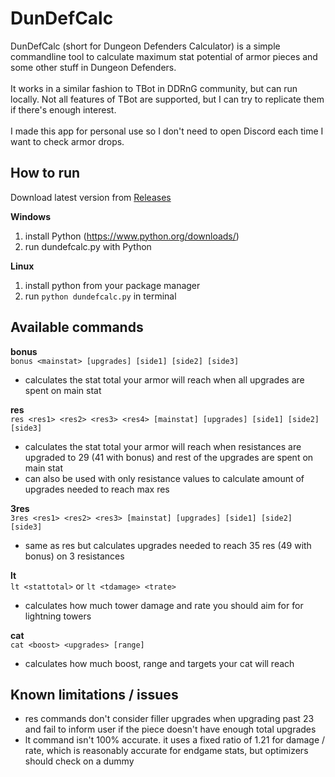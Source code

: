 # DunDefCalc

DunDefCalc (short for Dungeon Defenders Calculator) is a simple commandline tool to calculate maximum stat potential of armor pieces and some other stuff in Dungeon Defenders.<br>
<br>
It works in a similar fashion to TBot in DDRnG community, but can run locally. Not all features of TBot are supported, but I can try to replicate them if there's enough interest.<br>
<br>
I made this app for personal use so I don't need to open Discord each time I want to check armor drops.<br>

## How to run

Download latest version from [Releases](https://github.com/guanab/dundefcalc/releases)

**Windows**
1. install Python (https://www.python.org/downloads/)
2. run dundefcalc.py with Python

**Linux**
1. install python from your package manager
2. run `python dundefcalc.py` in terminal

## Available commands

**bonus**<br>
`bonus <mainstat> [upgrades] [side1] [side2] [side3]`<br>
- calculates the stat total your armor will reach when all upgrades are spent on main stat<br>

**res**<br>
`res <res1> <res2> <res3> <res4> [mainstat] [upgrades] [side1] [side2] [side3]`<br>
- calculates the stat total your armor will reach when resistances are upgraded to 29 (41 with bonus) and rest of the upgrades are spent on main stat
- can also be used with only resistance values to calculate amount of upgrades needed to reach max res<br>

**3res**<br>
`3res <res1> <res2> <res3> [mainstat] [upgrades] [side1] [side2] [side3]`<br>
- same as res but calculates upgrades needed to reach 35 res (49 with bonus) on 3 resistances<br>

**lt**<br>
`lt <stattotal>` or `lt <tdamage> <trate>`<br>
- calculates how much tower damage and rate you should aim for for lightning towers<br>

**cat**<br>
`cat <boost> <upgrades> [range]`<br>
- calculates how much boost, range and targets your cat will reach<br>

## Known limitations / issues
- res commands don't consider filler upgrades when upgrading past 23 and fail to inform user if the piece doesn't have enough total upgrades
- lt command isn't 100% accurate. it uses a fixed ratio of 1.21 for damage / rate, which is reasonably accurate for endgame stats, but optimizers should check on a dummy
